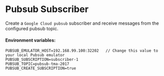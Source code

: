 # Pubsub Subscriber

Create a `Google Cloud pubsub` subscriber and receive messages from the configured pubsub topic.

#### Environment variables:
```
PUBSUB_EMULATOR_HOST=192.168.99.100:32202   // Change this value to your local Pubsub emulator
PUBSUB_SUBSCRIPTION=subscriber-1
PUBSUB_TOPIC=pubsub-tma-2017
PUBSUB_CREATE_SUBSCRIPTION=true
```

